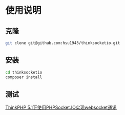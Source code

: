 # 使用说明

## 克隆
```bash
git clone git@github.com:hsu1943/thinksocketio.git
```

## 安装
```bash
cd thinksocketio
composer install
```

## 测试
[ThinkPHP 5.1下使用PHPSocket.IO实现websocket通讯](https://blog.m1910.com/archives/1885.html "ThinkPHP 5.1下使用PHPSocket.IO实现websocket通讯")
